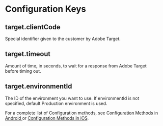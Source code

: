 # Configuration Keys

## target.clientCode

Special identifier given to the customer by Adobe Target.

## target.timeout

Amount of time, in seconds, to wait for a response from Adobe Target before timing out.

## target.environmentId

The ID of the environment you want to use. If environmentId is not specified, default Production environment is used.

For a complete list of Configuration methods, see [Configuration Methods in Android ](../../../client-side-information/mobile/sdk-core/configuration-methods-in-android.md)or [Configuration Methods in iOS](../../../client-side-information/mobile/sdk-core/configuration-methods-in-ios.md).

